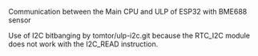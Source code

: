 
Communication between the Main CPU and ULP of ESP32 with BME688 sensor 

Use of I2C bitbanging by tomtor/ulp-i2c.git because the RTC_I2C module does not work with the I2C_READ instruction.


